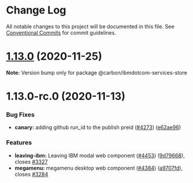 # Change Log

All notable changes to this project will be documented in this file.
See [Conventional Commits](https://conventionalcommits.org) for commit guidelines.

# [1.13.0](https://github.com/carbon-design-system/carbon-for-ibm-dotcom/tree/master/packages/services-store/compare/@carbon/ibmdotcom-services-store@1.13.0-rc.0...@carbon/ibmdotcom-services-store@1.13.0) (2020-11-25)

**Note:** Version bump only for package @carbon/ibmdotcom-services-store

# 1.13.0-rc.0 (2020-11-13)

### Bug Fixes

- **canary:** adding github run_id to the publish preid ([#4273](https://github.com/carbon-design-system/carbon-for-ibm-dotcom/tree/master/packages/services-store/issues/4273)) ([e62ae96](https://github.com/carbon-design-system/carbon-for-ibm-dotcom/tree/master/packages/services-store/commit/e62ae96))

### Features

- **leaving-ibm:** Leaving IBM modal web component ([#4453](https://github.com/carbon-design-system/carbon-for-ibm-dotcom/tree/master/packages/services-store/issues/4453)) ([9d79668](https://github.com/carbon-design-system/carbon-for-ibm-dotcom/tree/master/packages/services-store/commit/9d79668)), closes [#3327](https://github.com/carbon-design-system/carbon-for-ibm-dotcom/tree/master/packages/services-store/issues/3327)
- **megamenu:** megamenu desktop web component ([#4384](https://github.com/carbon-design-system/carbon-for-ibm-dotcom/tree/master/packages/services-store/issues/4384)) ([a9707fd](https://github.com/carbon-design-system/carbon-for-ibm-dotcom/tree/master/packages/services-store/commit/a9707fd)), closes [#3284](https://github.com/carbon-design-system/carbon-for-ibm-dotcom/tree/master/packages/services-store/issues/3284)

